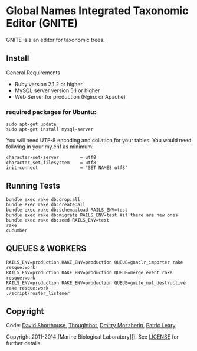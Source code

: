 Global Names Integrated Taxonomic Editor (GNITE)
================================================

GNITE is a an editor for taxonomic trees.

Install
-------

General Requirements

  - Ruby version 2.1.2 or higher
  - MySQL server version 5.1 or higher
  - Web Server for production (Nginx or Apache)

### required packages for Ubuntu:

    sudo apt-get update
    sudo apt-get install mysql-server
    
You will need UTF-8 encoding and collation for your tables: You would need 
follwing in your my.cnf as minimum:

    character-set-server        = utf8
    character_set_filesystem    = utf8
    init-connect                = "SET NAMES utf8"

Running Tests
-------------

    bundle exec rake db:drop:all
    bundle exec rake db:create:all
    bundle exec rake db:schema:load RAILS_ENV=test
    bundle exec rake db:migrate RAILS_ENV=test #if there are new ones
    bundle exec rake db:seed RAILS_ENV=test
    rake 
    cucumber
    
QUEUES & WORKERS
----------------

    RAILS_ENV=production RAKE_ENV=production QUEUE=gnaclr_importer rake resque:work
    RAILS_ENV=production RAKE_ENV=production QUEUE=merge_event rake resque:work
    RAILS_ENV=production RAKE_ENV=production QUEUE=gnite_not_destructive rake resque:work
    ./script/roster_listener


Copyright
---------

Code: [David Shorthouse][1], [Thoughtbot][2], 
[Dmitry Mozzherin][3], [Patric Leary][4]

Copyright 2011-2014 [Marine Biological Laboratory][]. 
See [LICENSE][5] for further details.

[1]: https://github.com/dshorthouse
[2]: https:/://github.com/thoughtbot 
[3]: https://github.com/dimus
[4]: https://github.com/pleary
[5]: https://raw.githubusercontent.com/GlobalNamesArchitecture/GNITE/master/LICENSE
